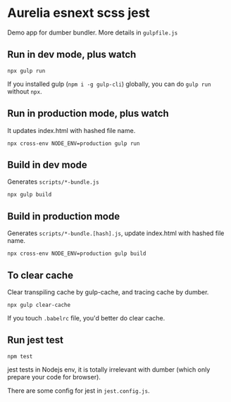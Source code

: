 # Aurelia esnext scss jest

Demo app for dumber bundler. More details in `gulpfile.js`

## Run in dev mode, plus watch
```
npx gulp run
```

If you installed gulp (`npm i -g gulp-cli`) globally, you can do `gulp run` without `npx`.

## Run in production mode, plus watch

It updates index.html with hashed file name.
```
npx cross-env NODE_ENV=production gulp run
```

## Build in dev mode

Generates `scripts/*-bundle.js`
```
npx gulp build
```

## Build in production mode

Generates `scripts/*-bundle.[hash].js`, update index.html with hashed file name.
```
npx cross-env NODE_ENV=production gulp build
```

## To clear cache

Clear transpiling cache by gulp-cache, and tracing cache by dumber.
```
npx gulp clear-cache
```
If you touch `.babelrc` file, you'd better do clear cache.

## Run jest test
```
npm test
```

jest tests in Nodejs env, it is totally irrelevant with dumber (which only prepare your code for browser).

There are some config for jest in `jest.config.js`.
